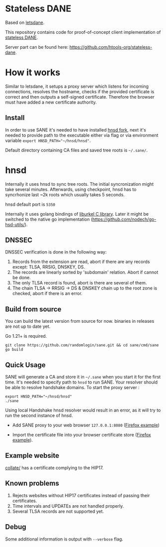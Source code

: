 # Stateless DANE
Based on [letsdane](https://github.com/buffrr/letsdane/).

This repository contains code for proof-of-concept client implementation of [stateless DANE](https://github.com/handshake-org/HIPs/blob/master/HIP-0017.md).

Server part can be found here: https://github.com/htools-org/stateless-dane. 

# How it works

Similar to letsdane, it setups a proxy server which listens for incoming connections, resolves the hostname, checks if the provided certificate
is correct and then outputs a self-signed certificate. Therefore the browser must have added a new certificate authority.


## Install

In order to use SANE it's needed to have installed [hnsd fork](https://github.com/randomlogin/hnsd), next it's needed to
provide path to the executable either via flag or via environment variable `export HNSD_PATH="~/hnsd/hnsd"`.

Default directory containing CA files and saved tree roots is `~/.sane/`.

# hnsd 
Internally it uses hnsd to sync tree roots. The initial syncronization might take several minutes. Afterwards, using
checkpoint, hnsd has to syncrhonize last ~2k roots which usually takes 5 seconds.

hnsd default port is `5350`

Internally it uses golang bindings of [liburkel C library](https://github.com/chjj/liburkel). Later it might be switched to the native go implementation
(https://github.com/nodech/go-hsd-utils/).

## DNSSEC

DNSSEC verification is done in the following way:

1. Records from the extension are read, abort if there are any records except: TLSA, RRSIG, DNSKEY, DS.
2. The records are linearly sorted by 'subdomain' relation. Abort if cannot be done.
3. The only TLSA record is found, abort is there are several of them.
4. The chain TLSA -> RRSIG -> DS & DNSKEY chain up to the root zone is checked, abort if there is an error.

## Build from source

You can build the latest version from source for now. binaries in releases are not up to date yet.

Go 1.21+ is required. 

```
git clone https://github.com/randomlogin/sane.git && cd sane/cmd/sane
go build 
```

## Quick Usage

SANE will generate a CA and store it in `~/.sane` when you start it for the first time.
It's needed to specify path to `hnsd` to run SANE.
Your resolver should be able to resolve handshake domains.
To start the proxy server :
```
export HNSD_PATH="~/hnsd/hnsd"
./sane
```

Using local Handshake hnsd resolver would result in an error, as it will try to run the second instance of hnsd.


- Add SANE proxy to your web browser `127.0.0.1:8080` ([Firefox example](https://user-images.githubusercontent.com/41967894/117558156-8f5b2a00-b02f-11eb-98ba-91ce8a9bdd4a.png))

- Import the certificate file into your browser certificate store ([Firefox example](https://user-images.githubusercontent.com/41967894/117558164-a7cb4480-b02f-11eb-93ed-678f81f25f2e.png)).


## Example website

[collate/](https://collate/) has a certificate complying to the HIP17.

## Known problems

1. Rejects websites without HIP17 certificates instead of passing their certificates.
2. Time intervals and UPDATEs are not handled properly.
3. Several TLSA records are not supported yet.

## Debug

Some additional information is output with `--verbose` flag.

